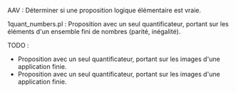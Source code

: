 AAV : Déterminer si une proposition logique élémentaire est vraie.

1quant_numbers.pl : Proposition avec un seul quantificateur, portant sur les éléments d'un ensemble fini de nombres (parité, inégalité).

TODO :
* Proposition avec un seul quantificateur, portant sur les images d'une application finie.
* Proposition avec un seul quantificateur, portant sur les images d'une application finie.